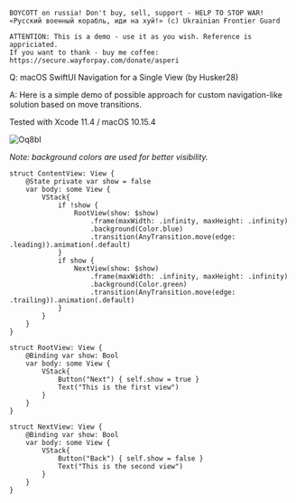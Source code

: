 ```
BOYCOTT on russia! Don't buy, sell, support - HELP TO STOP WAR!
«Русский военный корабль, иди на хуй!» (c) Ukrainian Frontier Guard

ATTENTION: This is a demo - use it as you wish. Reference is appriciated.
If you want to thank - buy me coffee: https://secure.wayforpay.com/donate/asperi
```

Q: macOS SwiftUI Navigation for a Single View (by Husker28)

A: Here is a simple demo of possible approach for custom navigation-like solution 
based on move transitions. 

Tested with Xcode 11.4 / macOS 10.15.4

![Oq8bI](https://user-images.githubusercontent.com/62171579/164379664-ebb2a8b2-0ee7-49d2-b2aa-2a3043c05378.gif)


*Note: background colors are used for better visibility.*

```
struct ContentView: View {
    @State private var show = false
    var body: some View {
        VStack{
            if !show {
                RootView(show: $show)
                    .frame(maxWidth: .infinity, maxHeight: .infinity)
                    .background(Color.blue)
                    .transition(AnyTransition.move(edge: .leading)).animation(.default)
            }
            if show {
                NextView(show: $show)
                    .frame(maxWidth: .infinity, maxHeight: .infinity)
                    .background(Color.green)
                    .transition(AnyTransition.move(edge: .trailing)).animation(.default)
            }
        }
    }
}

struct RootView: View {
    @Binding var show: Bool
    var body: some View {
        VStack{
            Button("Next") { self.show = true }
            Text("This is the first view")
        }
    }
}

struct NextView: View {
    @Binding var show: Bool
    var body: some View {
        VStack{
            Button("Back") { self.show = false }
            Text("This is the second view")
        }
    }
}
```

